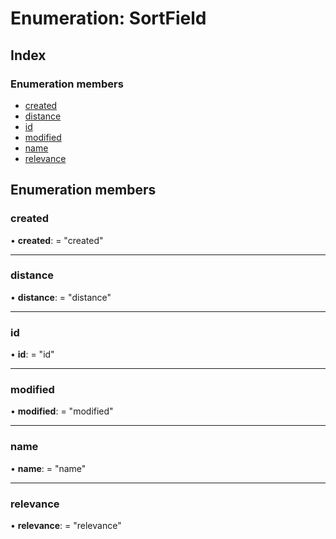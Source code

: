 
# Enumeration: SortField

## Index

### Enumeration members

* [created](_types_.sortfield.md#created)
* [distance](_types_.sortfield.md#distance)
* [id](_types_.sortfield.md#id)
* [modified](_types_.sortfield.md#modified)
* [name](_types_.sortfield.md#name)
* [relevance](_types_.sortfield.md#relevance)

## Enumeration members

###  created

• **created**: = "created"

___

###  distance

• **distance**: = "distance"

___

###  id

• **id**: = "id"

___

###  modified

• **modified**: = "modified"

___

###  name

• **name**: = "name"

___

###  relevance

• **relevance**: = "relevance"
